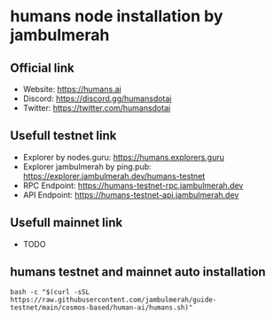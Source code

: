 # humans node installation by jambulmerah
## Official link
* Website: https://humans.ai
* Discord: https://discord.gg/humansdotai
* Twitter: https://twitter.com/humansdotai

## Usefull testnet link
* Explorer by nodes.guru: https://humans.explorers.guru
* Explorer jambulmerah by ping.pub: https://explorer.jambulmerah.dev/humans-testnet
* RPC Endpoint: https://humans-testnet-rpc.jambulmerah.dev
* API Endpoint: https://humans-testnet-api.jambulmerah.dev

## Usefull mainnet link
* TODO

## humans testnet and mainnet auto installation
```
bash -c "$(curl -sSL https://raw.githubusercontent.com/jambulmerah/guide-testnet/main/cosmos-based/human-ai/humans.sh)"
```
